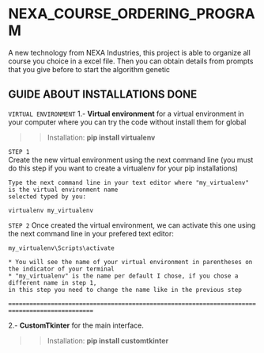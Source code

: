 # NEXA_COURSE_ORDERING_PROGRAM
A new technology from NEXA Industries, this project is able to organize all course you choice in a excel file. Then you can obtain details from prompts that you give before to start the algorithm genetic


## GUIDE ABOUT INSTALLATIONS DONE
``VIRTUAL ENVIRONMENT``
1.- **Virtual environment** for a virtual environment in your computer where you can try the code without install them for global
>> Installation: **pip install virtualenv**

``STEP 1``	
    Create the new virtual environment using the next command line 
        (you must do this step if you want to create a virtualenv for your pip installations)
    
    Type the next command line in your text editor where "my_virtualenv" is the virtual environment name 
    selected typed by you: 

    virtualenv my_virtualenv

``STEP 2``
    Once created the virtual environment, we can activate this one using the next command line in your 
    prefered text editor:

    my_virtualenv\Scripts\activate
    
    * You will see the name of your virtual environment in parentheses on the indicator of your terminal
    * "my_virtualenv" is the name per default I chose, if you chose a different name in step 1, 
    in this step you need to change the name like in the previous step


``==============================================================================================``

2.- **CustomTkinter** for the main interface.
>> Installation: **pip install customtkinter**